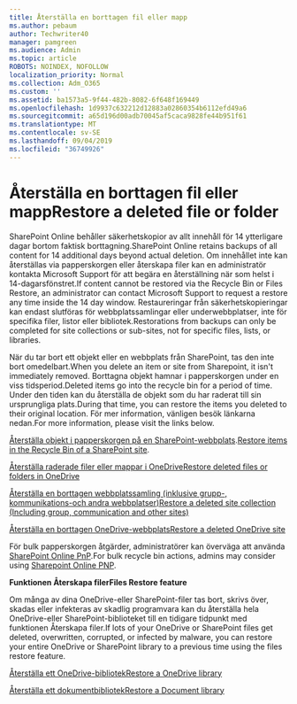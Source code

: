 ```yaml
---
title: Återställa en borttagen fil eller mapp
ms.author: pebaum
author: Techwriter40
manager: pamgreen
ms.audience: Admin
ms.topic: article
ROBOTS: NOINDEX, NOFOLLOW
localization_priority: Normal
ms.collection: Adm_O365
ms.custom: ''
ms.assetid: ba1573a5-9f44-482b-8082-6f648f169449
ms.openlocfilehash: 1d9937c632212d12883a02860354b6112efd49a6
ms.sourcegitcommit: a65d196d00adb70045af5caca9828fe44b951f61
ms.translationtype: MT
ms.contentlocale: sv-SE
ms.lasthandoff: 09/04/2019
ms.locfileid: "36749926"
---
```

# <a name="restore-a-deleted-file-or-folder"></a><span data-ttu-id="c0272-102">Återställa en borttagen fil eller mapp</span><span class="sxs-lookup"><span data-stu-id="c0272-102">Restore a deleted file or folder</span></span>

<span data-ttu-id="c0272-103">SharePoint Online behåller säkerhetskopior av allt innehåll för 14 ytterligare dagar bortom faktisk borttagning.</span><span class="sxs-lookup"><span data-stu-id="c0272-103">SharePoint Online retains backups of all content for 14 additional days beyond actual deletion.</span></span> <span data-ttu-id="c0272-104">Om innehållet inte kan återställas via papperskorgen eller återskapa filer kan en administratör kontakta Microsoft Support för att begära en återställning när som helst i 14-dagarsfönstret.</span><span class="sxs-lookup"><span data-stu-id="c0272-104">If content cannot be restored via the Recycle Bin or Files Restore, an administrator can contact Microsoft Support to request a restore any time inside the 14 day window.</span></span> <span data-ttu-id="c0272-105">Restaureringar från säkerhetskopieringar kan endast slutföras för webbplatssamlingar eller underwebbplatser, inte för specifika filer, listor eller bibliotek.</span><span class="sxs-lookup"><span data-stu-id="c0272-105">Restorations from backups can only be completed for site collections or sub-sites, not for specific files, lists, or libraries.</span></span>

<span data-ttu-id="c0272-106">När du tar bort ett objekt eller en webbplats från SharePoint, tas den inte bort omedelbart.</span><span class="sxs-lookup"><span data-stu-id="c0272-106">When you delete an item or site from Sharepoint, it isn't immediately removed.</span></span> <span data-ttu-id="c0272-107">Borttagna objekt hamnar i papperskorgen under en viss tidsperiod.</span><span class="sxs-lookup"><span data-stu-id="c0272-107">Deleted items go into the recycle bin for a period of time.</span></span> <span data-ttu-id="c0272-108">Under den tiden kan du återställa de objekt som du har raderat till sin ursprungliga plats.</span><span class="sxs-lookup"><span data-stu-id="c0272-108">During that time, you can restore the items you deleted to their original location.</span></span> <span data-ttu-id="c0272-109">För mer information, vänligen besök länkarna nedan.</span><span class="sxs-lookup"><span data-stu-id="c0272-109">For more information, please visit the links below.</span></span>

<span data-ttu-id="c0272-110">[Återställa objekt i papperskorgen på en SharePoint-webbplats](https://support.office.com/article/restore-deleted-items-from-the-site-collection-recycle-bin-5fa924ee-16d7-487b-9a0a-021b9062d14b).</span><span class="sxs-lookup"><span data-stu-id="c0272-110">[Restore items in the Recycle Bin of a SharePoint site](https://support.office.com/article/restore-deleted-items-from-the-site-collection-recycle-bin-5fa924ee-16d7-487b-9a0a-021b9062d14b).</span></span>

[<span data-ttu-id="c0272-111">Återställa raderade filer eller mappar i OneDrive</span><span class="sxs-lookup"><span data-stu-id="c0272-111">Restore deleted files or folders in OneDrive</span></span>](https://support.office.com/article/Restore-deleted-files-or-folders-in-OneDrive-949ada80-0026-4db3-a953-c99083e6a84f)

[<span data-ttu-id="c0272-112">Återställa en borttagen webbplatssamling (inklusive grupp-, kommunikations-och andra webbplatser)</span><span class="sxs-lookup"><span data-stu-id="c0272-112">Restore a deleted site collection (Including group, communication and other sites)</span></span>](https://docs.microsoft.com/sharepoint/restore-deleted-site-collection)

[<span data-ttu-id="c0272-113">Återställa en borttagen OneDrive-webbplats</span><span class="sxs-lookup"><span data-stu-id="c0272-113">Restore a deleted OneDrive site</span></span>](https://docs.microsoft.com/onedrive/restore-deleted-onedrive)

<span data-ttu-id="c0272-114">För bulk papperskorgen åtgärder, administratörer kan överväga att använda [SharePoint Online PnP](https://docs.microsoft.com/powershell/sharepoint/sharepoint-pnp/sharepoint-pnp-cmdlets?view=sharepoint-ps).</span><span class="sxs-lookup"><span data-stu-id="c0272-114">For bulk recycle bin actions, admins may consider using [Sharepoint Online PNP](https://docs.microsoft.com/powershell/sharepoint/sharepoint-pnp/sharepoint-pnp-cmdlets?view=sharepoint-ps).</span></span>

<span data-ttu-id="c0272-115">**Funktionen Återskapa filer**</span><span class="sxs-lookup"><span data-stu-id="c0272-115">**Files Restore feature**</span></span>

<span data-ttu-id="c0272-116">Om många av dina OneDrive-eller SharePoint-filer tas bort, skrivs över, skadas eller infekteras av skadlig programvara kan du återställa hela OneDrive-eller SharePoint-biblioteket till en tidigare tidpunkt med funktionen Återskapa filer.</span><span class="sxs-lookup"><span data-stu-id="c0272-116">If lots of your OneDrive or SharePoint files get deleted, overwritten, corrupted, or infected by malware, you can restore your entire OneDrive or SharePoint library to a previous time using the files restore feature.</span></span>

[<span data-ttu-id="c0272-117">Återställa ett OneDrive-bibliotek</span><span class="sxs-lookup"><span data-stu-id="c0272-117">Restore a OneDrive library</span></span>](https://support.office.com/article/restore-your-onedrive-fa231298-759d-41cf-bcd0-25ac53eb8a15)

[<span data-ttu-id="c0272-118">Återställa ett dokumentbibliotek</span><span class="sxs-lookup"><span data-stu-id="c0272-118">Restore a Document library</span></span>](https://support.office.com/article/restore-a-document-library-317791c3-8bd0-4dfd-8254-3ca90883d39a)

